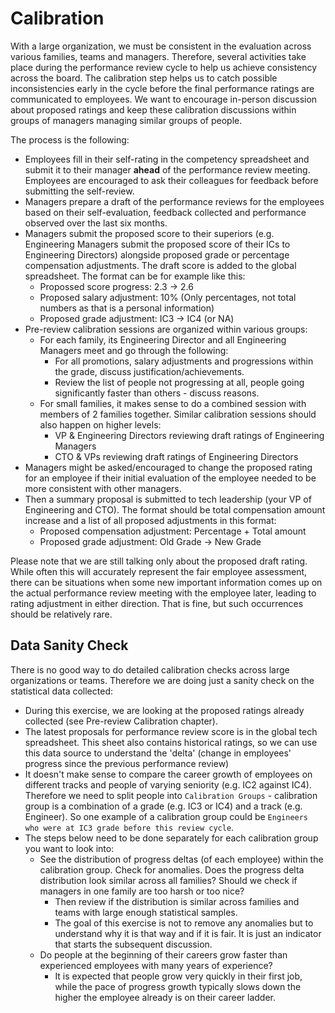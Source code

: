 # Calibration

With a large organization, we must be consistent in the evaluation across various families, teams and managers. Therefore, several activities take place during the performance review cycle to help us achieve consistency across the board. The calibration step helps us to catch possible inconsistencies early in the cycle before the final performance ratings are communicated to employees. We want to encourage in-person discussion about proposed ratings and keep these calibration discussions within groups of managers managing similar groups of people.

The process is the following:

- Employees fill in their self-rating in the competency spreadsheet and submit it to their manager **ahead** of the performance review meeting. Employees are encouraged to ask their colleagues for feedback before submitting the self-review.
- Managers prepare a draft of the performance reviews for the employees based on their self-evaluation, feedback collected and performance observed over the last six months.
- Managers submit the proposed score to their superiors (e.g. Engineering Managers submit the proposed score of their ICs to Engineering Directors) alongside proposed grade or percentage compensation adjustments. The draft score is added to the global spreadsheet. The format can be for example like this:
  - Propossed score progress: 2.3 -> 2.6
  - Proposed salary adjustment: 10% (Only percentages, not total numbers as that is a personal information)
  - Proposed grade adjustment: IC3 -> IC4 (or NA)
- Pre-review calibration sessions are organized within various groups:
  - For each family, its Engineering Director and all Engineering Managers meet and go through the following:
    - For all promotions, salary adjustments and progressions within the grade, discuss justification/achievements.
    - Review the list of people not progressing at all, people going significantly faster than others - discuss reasons.
  - For small families, it makes sense to do a combined session with members of 2 families together. Similar calibration sessions should also happen on higher levels:
    - VP & Engineering Directors reviewing draft ratings of Engineering Managers
    - CTO & VPs reviewing draft ratings of Engineering Directors
- Managers might be asked/encouraged to change the proposed rating for an employee if their initial evaluation of the employee needed to be more consistent with other managers.
- Then a summary proposal is submitted to tech leadership (your VP of Engineering and CTO). The format should be total compensation amount increase and a list of all proposed adjustments in this format:
  - Proposed compensation adjustment: Percentage + Total amount
  - Proposed grade adjustment: Old Grade -> New Grade

Please note that we are still talking only about the proposed draft rating. While often this will accurately represent the fair employee assessment, there can be situations when some new important information comes up on the actual performance review meeting with the employee later, leading to rating adjustment in either direction. That is fine, but such occurrences should be relatively rare.

## Data Sanity Check

There is no good way to do detailed calibration checks across large organizations or teams. Therefore we are doing just a sanity check on the statistical data collected:

- During this exercise, we are looking at the proposed ratings already collected (see Pre-review Calibration chapter).
- The latest proposals for performance review score is in the global tech spreadsheet. This sheet also contains historical ratings, so we can use this data source to understand the 'delta' (change in employees' progress since the previous performance review)
- It doesn't make sense to compare the career growth of employees on different tracks and people of varying seniority (e.g. IC2 against IC4). Therefore we need to split people into `Calibration Groups` - calibration group is a combination of a grade (e.g. IC3 or IC4) and a track (e.g. Engineer). So one example of a calibration group could be `Engineers who were at IC3 grade before this review cycle`.
- The steps below need to be done separately for each calibration group you want to look into:
  - See the distribution of progress deltas (of each employee) within the calibration group. Check for anomalies. Does the progress delta distribution look similar across all families? Should we check if managers in one family are too harsh or too nice?
    - Then review if the distribution is similar across families and teams with large enough statistical samples. 
    - The goal of this exercise is not to remove any anomalies but to understand why it is that way and if it is fair. It is just an indicator that starts the subsequent discussion. 
  - Do people at the beginning of their careers grow faster than experienced employees with many years of experience? 
    - It is expected that people grow very quickly in their first job, while the pace of progress growth typically slows down the higher the employee already is on their career ladder.
